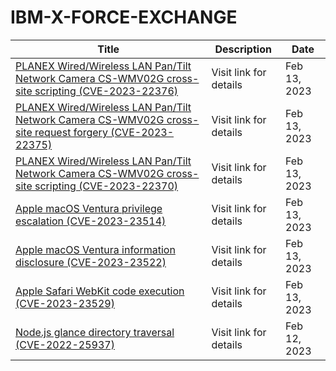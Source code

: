 

# IBM-X-FORCE-EXCHANGE

 |Title|Description|Date|
 |---|---|---|
 |[PLANEX Wired/Wireless LAN Pan/Tilt Network Camera CS-WMV02G cross-site scripting (CVE-2023-22376)](https://exchange.xforce.ibmcloud.com/activity/list?filter=Vulnerabilities)|Visit link for details|Feb 13, 2023|
 |[PLANEX Wired/Wireless LAN Pan/Tilt Network Camera CS-WMV02G cross-site request forgery (CVE-2023-22375)](https://exchange.xforce.ibmcloud.com/activity/list?filter=Vulnerabilities)|Visit link for details|Feb 13, 2023|
 |[PLANEX Wired/Wireless LAN Pan/Tilt Network Camera CS-WMV02G cross-site scripting (CVE-2023-22370)](https://exchange.xforce.ibmcloud.com/activity/list?filter=Vulnerabilities)|Visit link for details|Feb 13, 2023|
 |[Apple macOS Ventura privilege escalation (CVE-2023-23514)](https://exchange.xforce.ibmcloud.com/activity/list?filter=Vulnerabilities)|Visit link for details|Feb 13, 2023|
 |[Apple macOS Ventura information disclosure (CVE-2023-23522)](https://exchange.xforce.ibmcloud.com/activity/list?filter=Vulnerabilities)|Visit link for details|Feb 13, 2023|
 |[Apple Safari WebKit code execution (CVE-2023-23529)](https://exchange.xforce.ibmcloud.com/activity/list?filter=Vulnerabilities)|Visit link for details|Feb 13, 2023|
 |[Node.js glance directory traversal (CVE-2022-25937)](https://exchange.xforce.ibmcloud.com/activity/list?filter=Vulnerabilities)|Visit link for details|Feb 12, 2023|
 